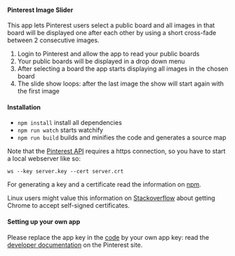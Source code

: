 #### Pinterest Image Slider

This app lets Pinterest users select a public board and all images in that board will be displayed one after each other by using a short cross-fade between 2 consecutive images.

1. Login to Pinterest and allow the app to read your public boards
2. Your public boards will be displayed in a drop down menu
3. After selecting a board the app starts displaying all images in the chosen board
4. The slide show loops: after the last image the show will start again with the first image


#### Installation

 - `npm install` install all dependencies
 - `npm run watch` starts watchify
 - `npm run build` builds and minifies the code and generates a source map

Note that the [Pinterest API](https://developers.pinterest.com/docs/getting-started/introduction/) requires a https connection, so you have to start a local webserver like so:

`ws --key server.key --cert server.crt`

For generating a key and a certificate read the information on [npm](https://www.npmjs.com/package/local-web-server).

Linux users might value this information on [Stackoverflow](http://stackoverflow.com/questions/7580508/getting-chrome-to-accept-self-signed-localhost-certificate) about getting Chrome to accept self-signed certificates.


#### Setting up your own app

Please replace the app key in the [code](https://github.com/abudaan/pinterest-slider/blob/master/js/util/pdk_wrapper.js#L2) by your own app key: read the [developer documentation](https://developers.pinterest.com/docs/api/overview/) on the Pinterest site.